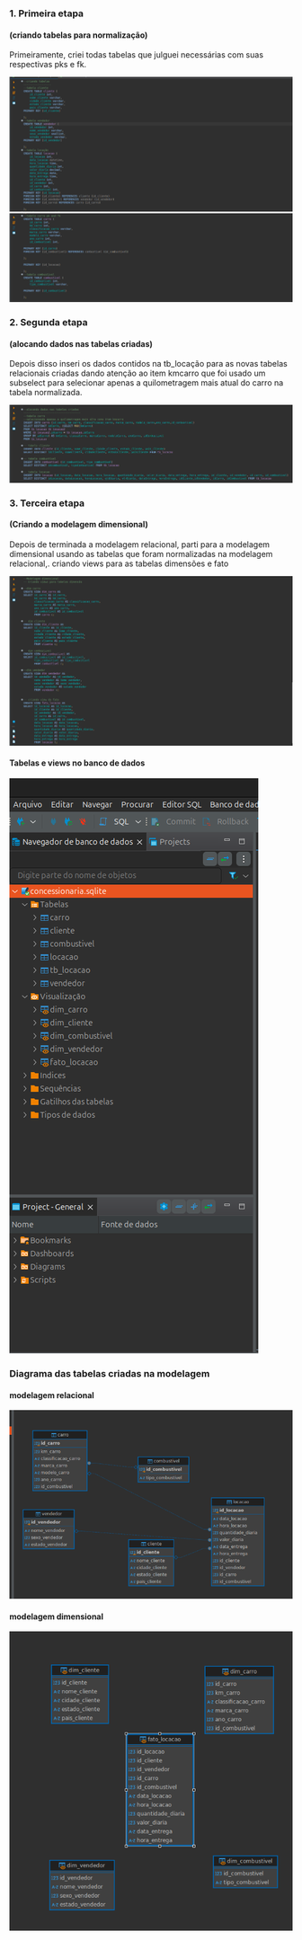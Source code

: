 ### 1. Primeira etapa 
#### (criando tabelas para normalização)
  Primeiramente, criei todas tabelas que julguei necessárias com suas respectivas pks e fk. 

![evidenciauno](../Evidências/Desafio1.png)
![evidenciatwo](../Evidências/Desafio2.png)

### 2. Segunda etapa 
#### (alocando dados nas tabelas criadas)
  Depois disso inseri os dados contidos na tb_locação para as novas tabelas relacionais criadas dando atenção ao item kmcarro que foi usado um subselect para selecionar apenas a quilometragem mais atual do carro na tabela normalizada.

![evidenciatrois](../Evidências/Desafio3.png)

### 3. Terceira etapa 
#### (Criando a modelagem dimensional)
  Depois de terminada a modelagem relacional, parti para a modelagem dimensional usando as tabelas que foram normalizadas na modelagem relacional,. criando views para as tabelas dimensões e fato

![evidenciavier](../Evidências/Desafio4.png)

#### Tabelas e views no banco de dados

![evidenciacinque](../Evidências/Desafio7.png)

### Diagrama das tabelas criadas na modelagem 
#### modelagem relacional

![evidenciacinque](../Evidências/desafio5.png)

#### modelagem dimensional 

![evidenciacinque](../Evidências/desafio6.png)
  
